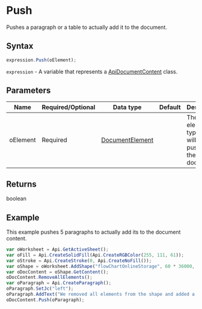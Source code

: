 # Push

Pushes a paragraph or a table to actually add it to the document.

## Syntax

```javascript
expression.Push(oElement);
```

`expression` - A variable that represents a [ApiDocumentContent](../ApiDocumentContent.md) class.

## Parameters

| **Name** | **Required/Optional** | **Data type** | **Default** | **Description** |
| ------------- | ------------- | ------------- | ------------- | ------------- |
| oElement | Required | [DocumentElement](../../Enumeration/DocumentElement.md) |  | The element type which will be pushed to the document. |

## Returns

boolean

## Example

This example pushes 5 paragraphs to actually add its to the document content.

```javascript editor-xlsx
var oWorksheet = Api.GetActiveSheet();
var oFill = Api.CreateSolidFill(Api.CreateRGBColor(255, 111, 61));
var oStroke = Api.CreateStroke(0, Api.CreateNoFill());
var oShape = oWorksheet.AddShape("flowChartOnlineStorage", 60 * 36000, 35 * 36000, oFill, oStroke, 0, 2 * 36000, 0, 3 * 36000);
var oDocContent = oShape.GetContent();
oDocContent.RemoveAllElements();
var oParagraph = Api.CreateParagraph();
oParagraph.SetJc("left");
oParagraph.AddText("We removed all elements from the shape and added a new paragraph inside it.");
oDocContent.Push(oParagraph);
```
